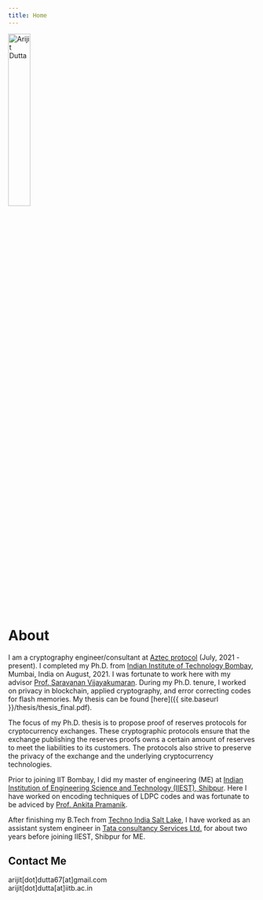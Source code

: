 ```yaml
---
title: Home
---
```


<div> 
    <img src="{{ '/images/profile_pic.jpg' | absolute_url }}" alt="Arijit Dutta" style="width:30%;" >
</div>

# About 
I am a cryptography engineer/consultant at [Aztec protocol](https://aztec.network/) (July, 2021 - present). I completed my Ph.D. from [Indian Institute of Technology Bombay](http://www.iitb.ac.in/), Mumbai, India on August, 2021. I was fortunate to work here with my advisor [Prof. Saravanan Vijayakumaran](https://www.ee.iitb.ac.in/~sarva/). During my Ph.D. tenure, I worked on privacy in blockchain, applied cryptography, and error correcting codes for flash memories. My thesis can be found [here]({{ site.baseurl }}/thesis/thesis_final.pdf).

The focus of my Ph.D. thesis is to propose proof of reserves protocols for cryptocurrency exchanges. These cryptographic protocols ensure that the exchange publishing the reserves proofs owns a certain amount of reserves to meet the liabilities to its customers. The protocols also strive to preserve the privacy of the exchange and the underlying cryptocurrency technologies.  

Prior to joining IIT Bombay, I did my master of engineering (ME) at [Indian Institution of Engineering Science and Technology (IIEST), Shibpur](https://www.iiests.ac.in/). Here I have worked on encoding techniques of LDPC codes and was fortunate to be adviced by [Prof. Ankita Pramanik](https://www.iiests.ac.in/IIEST/Faculty/telecom-ankita).

After finishing my B.Tech from [Techno India Salt Lake](https://www.ticollege.ac.in/), I have worked as an assistant system engineer in [Tata consultancy Services Ltd.](https://www.tcs.com/) for about two years before joining IIEST, Shibpur for ME.

## Contact Me
arijit[dot]dutta67[at]gmail.com  
arijit[dot]dutta[at]iitb.ac.in


